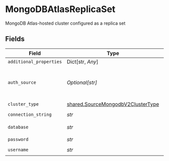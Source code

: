 # MongoDBAtlasReplicaSet

MongoDB Atlas-hosted cluster configured as a replica set


## Fields

| Field                                                                                                                                                                                          | Type                                                                                                                                                                                           | Required                                                                                                                                                                                       | Description                                                                                                                                                                                    | Example                                                                                                                                                                                        |
| ---------------------------------------------------------------------------------------------------------------------------------------------------------------------------------------------- | ---------------------------------------------------------------------------------------------------------------------------------------------------------------------------------------------- | ---------------------------------------------------------------------------------------------------------------------------------------------------------------------------------------------- | ---------------------------------------------------------------------------------------------------------------------------------------------------------------------------------------------- | ---------------------------------------------------------------------------------------------------------------------------------------------------------------------------------------------- |
| `additional_properties`                                                                                                                                                                        | Dict[str, *Any*]                                                                                                                                                                               | :heavy_minus_sign:                                                                                                                                                                             | N/A                                                                                                                                                                                            |                                                                                                                                                                                                |
| `auth_source`                                                                                                                                                                                  | *Optional[str]*                                                                                                                                                                                | :heavy_minus_sign:                                                                                                                                                                             | The authentication source where the user information is stored.  See https://www.mongodb.com/docs/manual/reference/connection-string/#mongodb-urioption-urioption.authSource for more details. | admin                                                                                                                                                                                          |
| `cluster_type`                                                                                                                                                                                 | [shared.SourceMongodbV2ClusterType](../../models/shared/sourcemongodbv2clustertype.md)                                                                                                         | :heavy_check_mark:                                                                                                                                                                             | N/A                                                                                                                                                                                            |                                                                                                                                                                                                |
| `connection_string`                                                                                                                                                                            | *str*                                                                                                                                                                                          | :heavy_check_mark:                                                                                                                                                                             | The connection string of the cluster that you want to replicate.                                                                                                                               | mongodb+srv://cluster0.abcd1.mongodb.net/                                                                                                                                                      |
| `database`                                                                                                                                                                                     | *str*                                                                                                                                                                                          | :heavy_check_mark:                                                                                                                                                                             | The name of the MongoDB database that contains the collection(s) to replicate.                                                                                                                 |                                                                                                                                                                                                |
| `password`                                                                                                                                                                                     | *str*                                                                                                                                                                                          | :heavy_check_mark:                                                                                                                                                                             | The password associated with this username.                                                                                                                                                    |                                                                                                                                                                                                |
| `username`                                                                                                                                                                                     | *str*                                                                                                                                                                                          | :heavy_check_mark:                                                                                                                                                                             | The username which is used to access the database.                                                                                                                                             |                                                                                                                                                                                                |